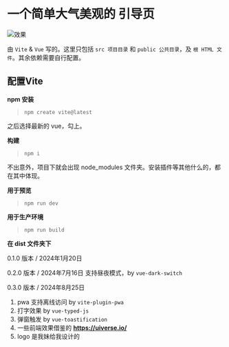 # 一个简单大气美观的 引导页

![效果](introduce.avif)


由 `Vite` & `Vue` 写的。这里只包括 `src 项目目录` 和 `public 公共目录`，及 `根 HTML 文件`。其余依赖需要自行配置。

## 配置Vite

**npm 安装**

> `npm create vite@latest`

之后选择最新的 vue，勾上。

**构建**
>
> `npm i`

不出意外，项目下就会出现 node_modules 文件夹。安装插件等其他什么的，都在其中体现。

**用于预览**

> `npm run dev`

**用于生产环境**

> `npm run build`

**在 dist 文件夹下**

0.1.0 版本 / 2024年1月20日

0.2.0 版本 / 2024年7月16日 支持昼夜模式，by `vue-dark-switch`

0.3.0 版本 / 2024年8月25日 
1. pwa 支持离线访问 by `vite-plugin-pwa`
2. 打字效果 by `vue-typed-js`
3. 弹窗触发 by `vue-toastification`
4. 一些前端效果借鉴的 **https://uiverse.io/**
5. logo 是我妹给我设计的
